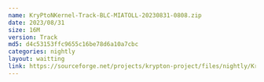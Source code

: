 ```yaml
---
name: KryPtoNKernel-Track-BLC-MIATOLL-20230831-0808.zip
date: 2023/08/31
size: 16M
version: Track
md5: d4c53153ffc9655c16be78d6a10a7cbc
categories: nightly
layout: waitting
link: https://sourceforge.net/projects/krypton-project/files/nightly/KryPtoNKernel-Track-BLC-MIATOLL-20230831-0808.zip
---
```

